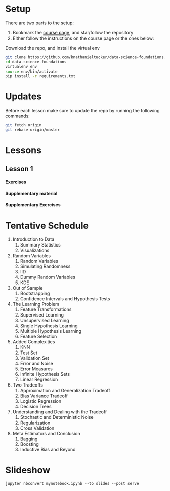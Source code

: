# Setup

There are two parts to the setup:
1. Bookmark the [course page](https://github.com/knathanieltucker/data-science-foundations), and star/follow the repository
2. Either follow the instructions on the course page or the ones below:

Download the repo, and install the virtual env

```bash
git clone https://github.com/knathanieltucker/data-science-foundations.git
cd data-science-foundations
virtualenv env
source env/bin/activate
pip install -r requirements.txt
```

# Updates

Before each lesson make sure to update the repo by running the following commands:

```bash
git fetch origin
git rebase origin/master
```



# Lessons

## Lesson 1

#### Exercises

#### Supplementary material

#### Supplementary Exercises

# Tentative Schedule

1. Introduction to Data
    1. Summary Statistics
    1. Visualizations
1. Random Variables
    1. Random Variables
    1. Simulating Randomness
    1. IID
    1. Dummy Random Variables
    1. KDE
1. Out of Sample
    1. Bootstrapping
    1. Confidence Intervals and Hypothesis Tests
1. The Learning Problem
    1. Feature Transformations
    1. Supervised Learning
    1. Unsupervised Learning
    1. Single Hypothesis Learning
    1. Multiple Hypothesis Learning
    1. Feature Selection
1. Added Complexities
    1. KNN
    1. Test Set
    1. Validation Set
    1. Error and Noise
    1. Error Measures
    1. Infinite Hypothesis Sets
    1. Linear Regression
1. Two Tradeoffs
    1. Approximation and Generalization Tradeoff
    1. Bias Variance Tradeoff
    1. Logistic Regression
    1. Decision Trees
1. Understanding and Dealing with the Tradeoff
    1. Stochastic and Deterministic Noise
    1. Regularization
    1. Cross Validation
1. Meta Estimators and Conclusion
    1. Bagging
    1. Boosting
    1. Inductive Bias and Beyond


# Slideshow

`jupyter nbconvert mynotebook.ipynb --to slides --post serve`
